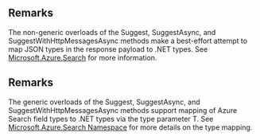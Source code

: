 ## Remarks  
 The non-generic overloads of the Suggest, SuggestAsync, and SuggestWithHttpMessagesAsync methods make a             best-effort attempt to map JSON types in the response payload to .NET types. See             [Microsoft.Azure.Search](assetId:///N:Microsoft.Azure.Search?qualifyHint=False&autoUpgrade=True) for more information.  
  
## Remarks  
 The generic overloads of the Suggest, SuggestAsync, and SuggestWithHttpMessagesAsync methods support             mapping of Azure Search field types to .NET types via the type parameter T. See              [Microsoft.Azure.Search Namespace](assetId:///N:Microsoft.Azure.Search?qualifyHint=False&autoUpgrade=True) for more details on the type mapping.